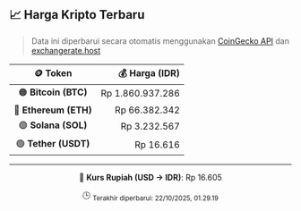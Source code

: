 

<!-- HARGA_KRIPTO -->
## 📈 Harga Kripto Terbaru

> Data ini diperbarui secara otomatis menggunakan [CoinGecko API](https://www.coingecko.com/) dan [exchangerate.host](https://exchangerate.host/)

<div align="center">

| 🪙 Token | 💰 Harga (IDR) |
|:------:|---------------:|
| 🟠 **Bitcoin (BTC)**   | Rp 1.860.937.286 |
| 🔵 **Ethereum (ETH)**  | Rp 66.382.342 |
| 🟣 **Solana (SOL)**    | Rp 3.232.567 |
| 🟢 **Tether (USDT)**   | Rp 16.616 |

---

💱 **Kurs Rupiah (USD → IDR)**: Rp 16.605

🕒 <sub>Terakhir diperbarui: 22/10/2025, 01.29.19</sub>

</div>
<!-- /HARGA_KRIPTO -->